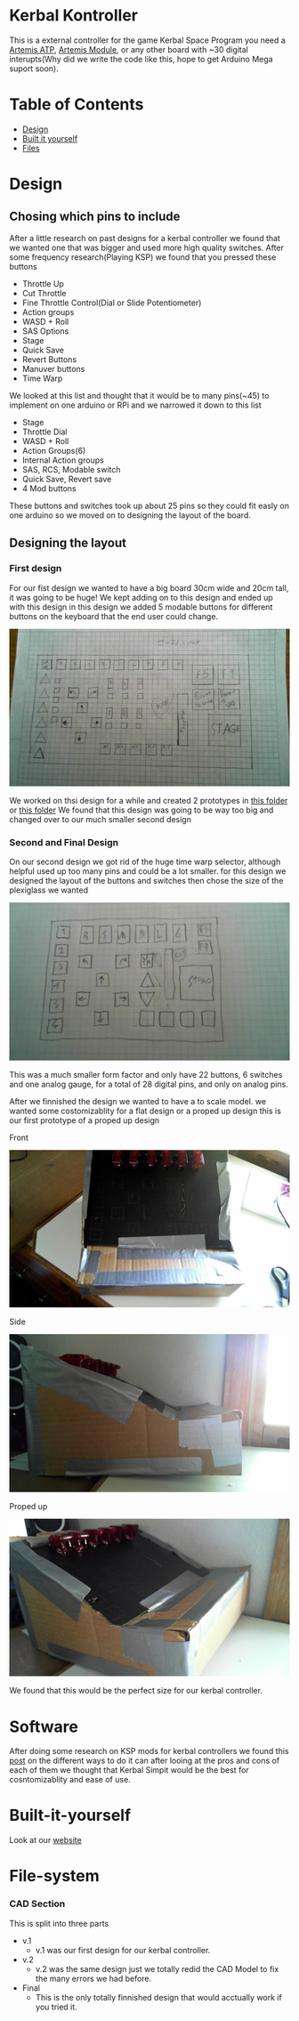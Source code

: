 # Kerbal Kontroller

This is a external controller for the game Kerbal Space Program you need a [Artemis ATP](https://www.sparkfun.com/products/15442), [Artemis Module](https://www.sparkfun.com/products/15484), or any other board with ~30 digital interupts(Why did we write the code like this, hope to get Arduino Mega suport soon). 

# Table of Contents

* [Design](#design)
* [Built it yourself](#Built-it-yourself)
* [Files](#File-system)

# Design

## Chosing which pins to include

After a little research on past designs for a kerbal controller we found that we wanted one that was bigger and used more high quality switches. After some frequency research(Playing KSP) we found that you pressed these buttons

* Throttle Up
* Cut Throttle
* Fine Throttle Control(Dial or Slide Potentiometer)
* Action groups
* WASD + Roll
* SAS Options
* Stage
* Quick Save
* Revert Buttons
* Manuver buttons
* Time Warp

We looked at this list and thought that it would be to many pins(~45) to implement on one arduino or RPi and we narrowed it down to this list

* Stage
* Throttle Dial
* WASD + Roll
* Action Groups(6)
* Internal Action groups
* SAS, RCS, Modable switch
* Quick Save, Revert save
* 4 Mod buttons

These buttons and switches took up about 25 pins so they could fit easly on one arduino so we moved on to designing the layout of the board. 

## Designing the layout

### First design

For our fist design we wanted to have a big board 30cm wide and 20cm tall, it was going to be huge! We kept adding on to this design and ended up with this design in this design we added 5 modable buttons for different buttons on the keyboard that the end user could change.

![First Design](Images/First-Design.jpg)

We worked on thsi design for a while and created 2 prototypes in [this folder](Design/v.1) or [this folder](Design/v.2) We found that this design was going to be way too big and changed over to our much smaller second design 

### Second and Final Design

On our second design we got rid of the huge time warp selector, although helpful used up too many pins and could be a lot smaller. for this design we designed the layout of the buttons and switches then chose the size of the plexiglass we wanted

![Final Design](Images/Final-Design.jpg)

This was a much smaller form factor and only have 22 buttons, 6 switches and one analog gauge, for a total of 28 digital pins, and only on analog pins. 

After we finnished the design we wanted to have a to scale model. we wanted some costomizablity for a flat design or a proped up design this is our first prototype of a proped up design

Front

![Proped up](Images/Front-proped-up.jpg)

Side

![Proped up](Images/Side-proped-up.jpg)

Proped up

![Proped up](Images/Proped-up.jpg)

We found that this would be the perfect size for our kerbal controller.

# Software

After doing some research on KSP mods for kerbal controllers we found this [post](https://www.reddit.com/r/KerbalControllers/comments/ajavos/software_comparison_thread/) on the different ways to do it can after looing at the pros and cons of each of them we thought that Kerbal Simpit would be the best for cosntomizablity and ease of use.

# Built-it-yourself

Look at our [website](https://hdprojects.dev/ksp/diy)

# File-system

### CAD Section

This is split into three parts 

* v.1
    * v.1 was our first design for our kerbal controller.
* v.2
    * v.2 was the same design just we totally redid the CAD Model to fix the many errors we had before.
* Final 
    * This is the only totally finnished design that would acctually work if you tried it.
